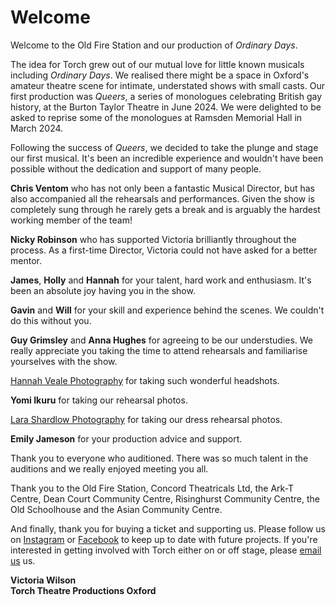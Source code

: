 # Welcome

Welcome to the Old Fire Station and our production of *Ordinary Days*.

The idea for Torch grew out of our mutual love for little known musicals
including *Ordinary Days*. We realised there might be a space in Oxford's amateur
theatre scene for intimate, understated shows with small casts. Our first
production was *Queers*, a series of monologues celebrating British gay history,
at the Burton Taylor Theatre in June 2024. We were delighted to be asked to
reprise some of the monologues at Ramsden Memorial Hall in March 2024.

Following the success of *Queers*, we decided to take the plunge and stage our
first musical. It's been an incredible experience and wouldn't have been
possible without the dedication and support of many people.

**Chris Ventom** who has not only been a fantastic Musical Director, but has also
accompanied all the rehearsals and performances. Given the show is completely
sung through he rarely gets a break and is arguably the hardest working member
of the team!

**Nicky Robinson** who has supported Victoria brilliantly throughout the
process. As a first-time Director, Victoria could not have asked for a better
mentor.

**James**, **Holly** and **Hannah** for your talent, hard work and enthusiasm.
It's been an absolute joy having you in the show.

**Gavin** and **Will** for your skill and experience behind the scenes. We
couldn't do this without you. 

**Guy Grimsley** and **Anna Hughes** for agreeing to be our understudies. We
really appreciate you taking the time to attend rehearsals and familiarise
yourselves with the show. 

[Hannah Veale Photography](https://www.hannahvealephotography.com/) for taking such wonderful headshots. 

**Yomi Ikuru** for taking our rehearsal photos.

[Lara Shardlow Photography](https://www.larashardlow.com/) for taking our dress rehearsal photos. 

**Emily Jameson** for your production advice and support.

Thank you to everyone who auditioned. There was so much talent in the auditions
and we really enjoyed meeting you all.

Thank you to the Old Fire Station, Concord Theatricals Ltd, the Ark-T Centre,
Dean Court Community Centre, Risinghurst Community Centre, the Old Schoolhouse
and the Asian Community Centre.

And finally, thank you for buying a ticket and supporting us. Please follow us
on [Instagram](https://www.instagram.com/torchtheatreproductions/) or
[Facebook](https://www.facebook.com/profile.php/?id=100087729183473) to keep up
to date with future projects. If you're interested in getting involved with
Torch either on or off stage, please [email
us](mailto:torchtheatreproductions@gmail.com) us. 

<strong>Victoria Wilson<br/>
Torch Theatre Productions Oxford</strong>